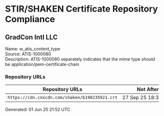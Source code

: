 # STIR/SHAKEN Certificate Repository Compliance

## GradCon Intl LLC

Name: w_atis_content_type\
Source: ATIS-1000080\
Description: ATIS-1000080 separately indicates that the mime type should be application/pem-certificate-chain
### Repository URLs

| Repository URLs | Not After |  Problems | Link |
|-----------------|-----------|-----------|------|
| `https://cdn.cnxcdn.com/shaken/b190235921.crt` | 27&#160;Sep&#160;25&#160;18:33&#160;UTC | true | [view](../../REPOS/00fd82368b4f6150ac4a8c2e78d03366e2597087/README.md) |


Generated: 01 Jun 25 21:52 UTC